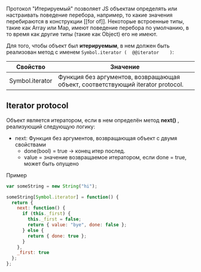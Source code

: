 Протокол "Итерируемый" позволяет JS объектам определять или настраивать поведение перебора, например, то какие значения перебираются в конструкции [[for of]]. Некоторые встроенные типы, такие как Array или Map, имеют поведение перебора по умолчанию, в то время как другие типы (такие как Object) его не имеют.


Для того, чтобы объект был **итерируемым**, в нем должен быть реализован метод   с именем `Symbol.iterator (  @@iterator    )`:

| Свойство | Значение|
------------ | ------------
| Symbol.iterator | Функция без аргументов, возвращающая объект, соответствующий iterator protocol.|


## Iterator protocol

Объект является итератором, если в нем определён метод **next()** , реализующий следующую логику:
- next: Функция без аргументов, возвращающая объект с двумя свойствами
	- done(bool) = true -> конец итер послед.
	- value = значение возвращаемое итератором, если done = true, может быть опущено


Пример

```js
var someString = new String("hi"); 

someString[Symbol.iterator] = function() {
  return { 
    next: function() {
      if (this._first) {
        this._first = false;
        return { value: "bye", done: false };
      } else {
        return { done: true };
      }
    },
    _first: true
  };
};
```
